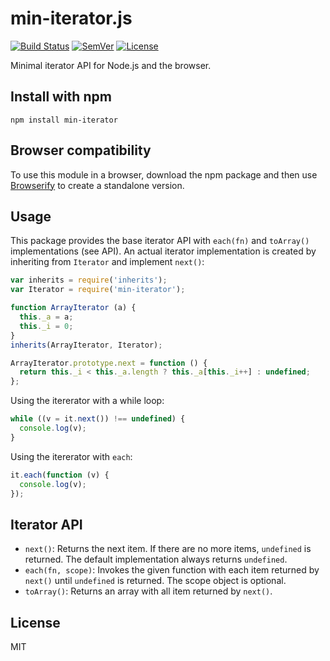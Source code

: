 # min-iterator.js

[![Build Status]](https://travis-ci.org/mantoni/min-iterator.js)
[![SemVer]](http://semver.org)
[![License]](https://github.com/mantoni/min-iterator.js/blob/master/LICENSE)

Minimal iterator API for Node.js and the browser.

## Install with npm

```
npm install min-iterator
```

## Browser compatibility

To use this module in a browser, download the npm package and then use
[Browserify](http://browserify.org) to create a standalone version.

## Usage

This package provides the base iterator API with `each(fn)` and `toArray()`
implementations (see API). An actual iterator implementation is created by
inheriting from `Iterator` and implement `next()`:

```js
var inherits = require('inherits');
var Iterator = require('min-iterator');

function ArrayIterator (a) {
  this._a = a;
  this._i = 0;
}
inherits(ArrayIterator, Iterator);

ArrayIterator.prototype.next = function () {
  return this._i < this._a.length ? this._a[this._i++] : undefined;
};
```

Using the itererator with a while loop:

```js
while ((v = it.next()) !== undefined) {
  console.log(v);
}
```

Using the itererator with `each`:

```js
it.each(function (v) {
  console.log(v);
});
```

## Iterator API

- `next()`: Returns the next item. If there are no more items,
  `undefined` is returned. The default implementation always returns
  `undefined`.
- `each(fn, scope)`: Invokes the given function with each item returned by
  `next()` until `undefined` is returned. The scope object is optional.
- `toArray()`: Returns an array with all item returned by `next()`.

## License

MIT

[Build Status]: http://img.shields.io/travis/mantoni/min-iterator.js.svg
[SemVer]: http://img.shields.io/:semver-%E2%9C%93-brightgreen.svg
[License]: http://img.shields.io/npm/l/min-iterator.svg
